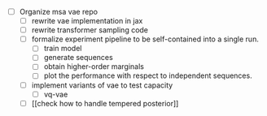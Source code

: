 - [ ] Organize msa vae repo
	- [ ] rewrite vae implementation in jax
	- [ ] rewrite transformer sampling code
	- [ ] formalize experiment pipeline to be self-contained into a single run.
		- [ ] train model
		- [ ] generate sequences
		- [ ] obtain higher-order marginals
		- [ ] plot the performance with respect to independent sequences.
	- [ ] implement variants of vae to test capacity
		- [ ] vq-vae
	- [ ] [[check how to handle tempered posterior]]